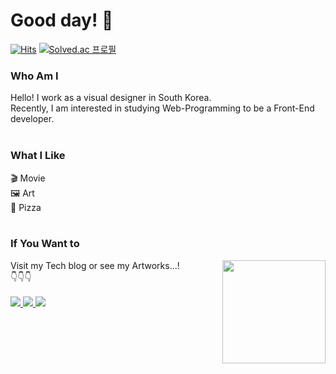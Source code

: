 <h1>Good day! 👋</h1>

[![Hits](https://hits.seeyoufarm.com/api/count/incr/badge.svg?url=https%3A%2F%2Fgithub.com%2Fhaesoo9410&count_bg=%23EB8B10&title_bg=%23684327&icon=&icon_color=%23E7E7E7&title=VISIT&edge_flat=false)](https://github.com/BangBang-e)
[![Solved.ac
프로필](http://mazassumnida.wtf/api/mini/generate_badge?boj=jae7720@naver.com)](https://solved.ac/jae7720@naver.com)

<h3>Who Am I</h3>
 Hello! I work as a visual designer in South Korea.<br>
 Recently, I am interested in studying Web-Programming to be a Front-End developer.<br>
<br>

<h3>What I Like</h3>
 🎬 Movie<br>
 🖼️ Art<br>
 🍕 Pizza<br>
<br>

<h3>If You Want to</h3>
<img align='right' src="https://github-readme-stats.vercel.app/api?username=bangbang-e" height="165">
 Visit my Tech blog or see my Artworks...!<br>
 👇👇👇<br>
<br>
<a href="https://bangbang-e.github.io" title="Tech Blog" target="_blank">
<img src="https://img.shields.io/badge/Tech%20blog-black?style=flat-square&logo=Github&logoColor=white">
</a>
<a href="https://www.instagram.com/0oosett_toy" title="Instagram" target="_blank">
<img src="https://img.shields.io/badge/Instagram-E4405F?style=flat-square&logo=Instagram&logoColor=white">
</a> 
<a href="mailto:youngjae7133@gmail.com" title="G-mail" target="_blank">
<img src="https://img.shields.io/badge/Gmail-D14836?style=flat-square&logo=Gmail&logoColor=white">
</a>
